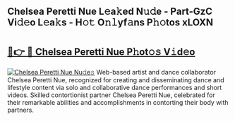 ## Chelsea Peretti Nue L𝚎a𝚔ed N𝚞𝚍e - Part-GzC Vi𝚍𝚎o L𝚎a𝚔s - H𝚘𝚝 O𝚗𝚕yf𝚊ns P𝚑𝚘tos xLOXN

# <h2><a href="http://kfeps4.oniu.top/?m=Chelsea+Peretti+Nue">🔗👉 🔴 Chelsea Peretti Nue P𝚑ot𝚘𝚜 V𝚒d𝚎o</a></h2>

[![Chelsea Peretti Nue Nu𝚍e𝚜](https://i.imgur.com/0qMVB7G.gif)](http://kfeps4.oniu.top/?m=Chelsea+Peretti+Nue)
Web-based artist and dance collaborator Chelsea Peretti Nue, recognized for creating and disseminating dance and lifestyle content via solo and collaborative dance performances and short videos. Skilled contortionist partner Chelsea Peretti Nue, celebrated for their remarkable abilities and accomplishments in contorting their body with partners.  
